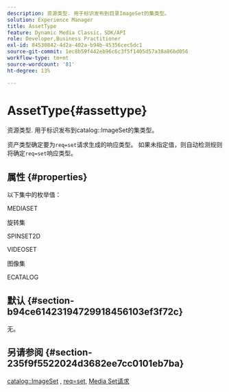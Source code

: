 ```yaml
---
description: 资源类型. 用于标识发布到目录ImageSet的集类型。
solution: Experience Manager
title: AssetType
feature: Dynamic Media Classic，SDK/API
role: Developer,Business Practitioner
exl-id: 84530842-4d2a-402a-b94b-45356cec5dc1
source-git-commit: 1ec8b59f442eb96c6c3f5f1405d57a38a86bd056
workflow-type: tm+mt
source-wordcount: '81'
ht-degree: 13%

---
```


# AssetType{#assettype}

资源类型. 用于标识发布到catalog::ImageSet的集类型。

资产类型确定要为`req=set`请求生成的响应类型。 如果未指定值，则自动检测规则将确定`req=set`响应类型。

## 属性 {#properties}

以下集中的枚举值：

MEDIASET

旋转集

SPINSET2D

VIDEOSET

图像集

ECATALOG

## 默认 {#section-b94ce61423194729918456103ef3f72c}

无。

## 另请参阅 {#section-235f9f5522024d3682ee7cc0101eb7ba}

[catalog::ImageSet](../../../../../../is-api/image-catalog/image-serving-api-ref/c-image-catalog-reference/c-image-svg-data-reference/c-image-data-reference/r-imageset-cat.md#reference-4764d347afd64afdaede9a74c7565256) ,  [req=set](/help/aem-is-ir-api/is-api/http-ref/image-serving-api-ref/c-http-protocol-reference/c-command-reference/r-req/r-req.md),  [Media Set请求](/help/aem-is-ir-api/is-api/http-ref/image-serving-api-ref/c-http-protocol-reference/c-syntax-and-features/r-media-set-requests.md)
